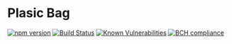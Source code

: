 # Plasic Bag

[![npm version](https://badge.fury.io/js/%40eventstore.net%2Fevent.store.svg)](https://badge.fury.io/js/plastic-bag)
[![Build Status](https://travis-ci.org/plastic-bag/plastic-bag.svg?branch=master)](https://travis-ci.org/plastic-bag/plastic-bag)
[![Known Vulnerabilities](https://snyk.io/test/github/plastic-bag/plastic-bag/badge.svg?targetFile=package.json)](https://snyk.io/test/github/plastic-bag/plastic-bag?targetFile=package.json)
[![BCH compliance](https://bettercodehub.com/edge/badge/plastic-bag/plastic-bag?branch=master)](https://bettercodehub.com/)
